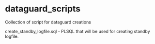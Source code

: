 # dataguard_scripts

Collection of script for dataguard creations

create_standby_logfile.sql - PLSQL that will be used for creating standby logfile. 

